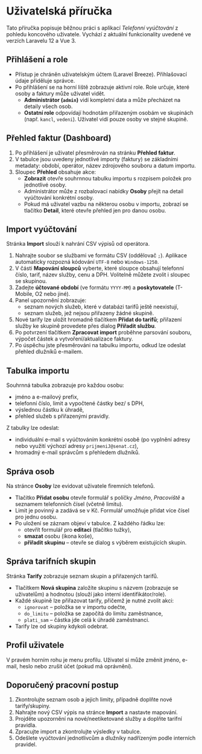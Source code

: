 # Uživatelská příručka

Tato příručka popisuje běžnou práci s aplikací *Telefonní vyúčtování* z pohledu koncového uživatele. Vychází z aktuální funkcionality uvedené ve verzích Laravelu 12 a Vue 3.

## Přihlášení a role

- Přístup je chráněn uživatelským účtem (Laravel Breeze). Přihlašovací údaje přiděluje správce.
- Po přihlášení se na horní liště zobrazuje aktivní role. Role určuje, které osoby a faktury může uživatel vidět.
  - **Administrátor (`admin`)** vidí kompletní data a může přecházet na detaily všech osob.
  - **Ostatní role** odpovídají hodnotám přiřazeným osobám ve skupinách (např. `kancl`, `vedeni`). Uživatel vidí pouze osoby ve stejné skupině.

## Přehled faktur (Dashboard)

1. Po přihlášení je uživatel přesměrován na stránku **Přehled faktur**.
2. V tabulce jsou uvedeny jednotlivé importy (faktury) se základními metadaty: období, operátor, název zdrojového souboru a datum importu.
3. Sloupec **Přehled** obsahuje akce:
   - **Zobrazit** otevře souhrnnou tabulku importu s rozpisem položek pro jednotlivé osoby.
   - Administrátor může z rozbalovací nabídky **Osoby** přejít na detail vyúčtování konkrétní osoby.
   - Pokud má uživatel vazbu na některou osobu v importu, zobrazí se tlačítko **Detail**, které otevře přehled jen pro danou osobu.

## Import vyúčtování

Stránka **Import** slouží k nahrání CSV výpisů od operátora.

1. Nahrajte soubor se službami ve formátu CSV (oddělovač `;`). Aplikace automaticky rozpozná kódování `UTF-8` nebo `Windows-1250`.
2. V části **Mapování sloupců** vyberte, které sloupce obsahují telefonní číslo, tarif, název služby, cenu a DPH. Volitelně můžete zvolit i sloupec se skupinou.
3. Zadejte **účtované období** (ve formátu `YYYY-MM`) a **poskytovatele** (T-Mobile, O2 nebo jiné).
4. Panel upozornění zobrazuje:
   - seznam nových služeb, které v databázi tarifů ještě neexistují,
   - seznam služeb, jež nejsou přiřazeny žádné skupině.
5. Nové tarify lze uložit hromadně tlačítkem **Přidat do tarifů**; přiřazení služby ke skupině provedete přes dialog **Přiřadit službu**.
6. Po potvrzení tlačítkem **Zpracovat import** proběhne parsování souboru, výpočet částek a vytvoření/aktualizace faktury.
7. Po úspěchu jste přesměrováni na tabulku importu, odkud lze odeslat přehled dlužníků e-mailem.

## Tabulka importu

Souhrnná tabulka zobrazuje pro každou osobu:
- jméno a e-mailový prefix,
- telefonní číslo, limit a vypočtené částky bez/ s DPH,
- výslednou částku k úhradě,
- přehled služeb s přiřazenými pravidly.

Z tabulky lze odeslat:
- individuální e-mail s vyúčtováním konkrétní osobě (po vyplnění adresy nebo využití výchozí adresy `prijmeniJ@senat.cz`),
- hromadný e-mail správcům s přehledem dlužníků.

## Správa osob

Na stránce **Osoby** lze evidovat uživatele firemních telefonů.

- Tlačítko **Přidat osobu** otevře formulář s políčky *Jméno*, *Pracoviště* a seznamem telefonních čísel (včetně limitu).
- Limit je povinný a zadává se v Kč. Formulář umožňuje přidat více čísel pro jednu osobu.
- Po uložení se záznam objeví v tabulce. Z každého řádku lze:
  - otevřít formulář pro **editaci** (tlačítko tužky),
  - **smazat** osobu (ikona koše),
  - **přiřadit skupinu** – otevře se dialog s výběrem existujících skupin.

## Správa tarifních skupin

Stránka **Tarify** zobrazuje seznam skupin a přiřazených tarifů.

- Tlačítkem **Nová skupina** založíte skupinu s názvem (zobrazuje se uživatelům) a hodnotou (slouží jako interní identifikátor/role).
- Každé skupině lze přiřazovat tarify, přičemž je nutné zvolit akci:
  - `ignorovat` – položka se v importu odečte,
  - `do_limitu` – položka se započítá do limitu zaměstnance,
  - `plati_sam` – částka jde celá k úhradě zaměstnanci.
- Tarify lze od skupiny kdykoli odebrat.

## Profil uživatele

V pravém horním rohu je menu profilu. Uživatel si může změnit jméno, e-mail, heslo nebo zrušit účet (pokud má oprávnění).

## Doporučený pracovní postup

1. Zkontrolujte seznam osob a jejich limity, případně doplňte nové tarify/skupiny.
2. Nahrajte nový CSV výpis na stránce **Import** a nastavte mapování.
3. Projděte upozornění na nové/neetiketované služby a doplňte tarifní pravidla.
4. Zpracujte import a zkontrolujte výsledky v tabulce.
5. Odešlete vyúčtování jednotlivcům a dlužníky nadřízeným podle interních pravidel.
